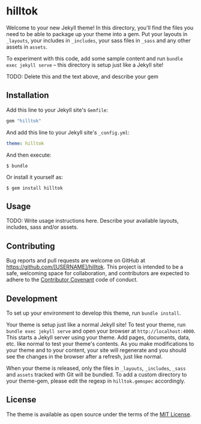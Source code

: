 # hilltok

Welcome to your new Jekyll theme! In this directory, you'll find the files you need to be able to package up your theme into a gem. Put your layouts in `_layouts`, your includes in `_includes`, your sass files in `_sass` and any other assets in `assets`.

To experiment with this code, add some sample content and run `bundle exec jekyll serve` – this directory is setup just like a Jekyll site!

TODO: Delete this and the text above, and describe your gem

## Installation

Add this line to your Jekyll site's `Gemfile`:

```ruby
gem "hilltok"
```

And add this line to your Jekyll site's `_config.yml`:

```yaml
theme: hilltok
```

And then execute:

    $ bundle

Or install it yourself as:

    $ gem install hilltok

## Usage

TODO: Write usage instructions here. Describe your available layouts, includes, sass and/or assets.

## Contributing

Bug reports and pull requests are welcome on GitHub at https://github.com/[USERNAME]/hilltok. This project is intended to be a safe, welcoming space for collaboration, and contributors are expected to adhere to the [Contributor Covenant](https://www.contributor-covenant.org/) code of conduct.

## Development

To set up your environment to develop this theme, run `bundle install`.

Your theme is setup just like a normal Jekyll site! To test your theme, run `bundle exec jekyll serve` and open your browser at `http://localhost:4000`. This starts a Jekyll server using your theme. Add pages, documents, data, etc. like normal to test your theme's contents. As you make modifications to your theme and to your content, your site will regenerate and you should see the changes in the browser after a refresh, just like normal.

When your theme is released, only the files in `_layouts`, `_includes`, `_sass` and `assets` tracked with Git will be bundled.
To add a custom directory to your theme-gem, please edit the regexp in `hilltok.gemspec` accordingly.

## License

The theme is available as open source under the terms of the [MIT License](https://opensource.org/licenses/MIT).
